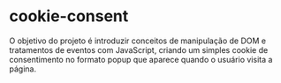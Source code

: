 # cookie-consent
O objetivo do projeto é introduzir conceitos de manipulação de DOM e tratamentos de eventos com JavaScript, criando um simples cookie de consentimento no formato popup que aparece quando o usuário visita a página.

